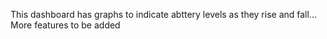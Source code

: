 This dashboard has graphs to indicate abttery levels as they rise and fall... More features to be added
